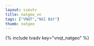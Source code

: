 ```yaml
---
layout: sieutv
title: natgeo_vn
tags: ["VNQT","Nổi Bật"]
thumb: natgeo
---
```

{% include tvadv key="vnqt_natgeo" %}
